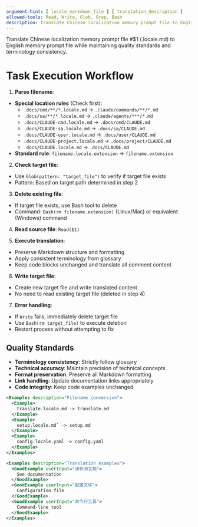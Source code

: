 ```yaml
---
argument-hint: [ locale_markdown_file ] [ translation_description ]
allowed-tools: Read, Write, Glob, Grep, Bash
description: Translate Chinese localization memory prompt file to English memory prompt file while maintaining quality standards and terminology consistency
---
```


Translate Chinese localization memory prompt file #$1 (.locale.md) to English memory prompt file while maintaining quality standards and terminology consistency.

# Task Execution Workflow

1. **Parse filename**:
  - **Special location rules** (Check first):
    - `.docs/cmd/**/*.locale.md` -> `.claude/commands/**/*.md`
    - `.docs/sa/**/*.locale.md` -> `.claude/agents/***/*.md`
    - `.docs/CLAUDE-cmd.locale.md` -> `.docs/cmd/CLAUDE.md`
    - `.docs/CLAUDE-sa.locale.md` -> `.docs/sa/CLAUDE.md`
    - `.docs/CLAUDE-user.locale.md` -> `.docs/user/CLAUDE.md`
    - `.docs/CLAUDE-project.locale.md` -> `.docs/project/CLAUDE.md`
    - `.docs/CLAUDE.locale.md` -> `.docs/CLAUDE.md`
  - **Standard rule**: `filename.locale.extension` -> `filename.extension`

2. **Check target file**:
  - Use `Glob(pattern: "target_file")` to verify if target file exists
  - Pattern: Based on target path determined in step 2

3. **Delete existing file**:
  - If target file exists, use Bash tool to delete
  - Command: `Bash(rm filename.extension)` (Linux/Mac) or equivalent (Windows) command

4. **Read source file**: `Read($1)`

5. **Execute translation**:
  - Preserve Markdown structure and formatting
  - Apply consistent terminology from glossary
  - Keep code blocks unchanged and translate all comment content

6. **Write target file**:
  - Create new target file and write translated content
  - No need to read existing target file (deleted in step 4)

7. **Error handling**:
  - If `Write` fails, immediately delete target file
  - Use `Bash(rm target_file)` to execute deletion
  - Restart process without attempting to fix




## Quality Standards

- **Terminology consistency**: Strictly follow glossary
- **Technical accuracy**: Maintain precision of technical concepts
- **Format preservation**: Preserve all Markdown formatting
- **Link handling**: Update documentation links appropriately
- **Code integrity**: Keep code examples unchanged

```xml
<Examples description="Filename conversion">
  <Example>
    translate.locale.md -> translate.md
  </Example>
  <Example>
    setup.locale.md` -> setup.md
  </Example>
  <Example>
    config.locale.yaml -> config.yaml
  </Example>
</Examples>
```

```xml
<Examples description="Translation examples">
  <GoodExample userInput="请参阅文档">
    See documentation
  </GoodExample>
  <GoodExample userInput="配置文件">
    Configuration file
  </GoodExample>
  <GoodExample userInput="命令行工具">
    Command-line tool
  </GoodExample>
</Examples>
```